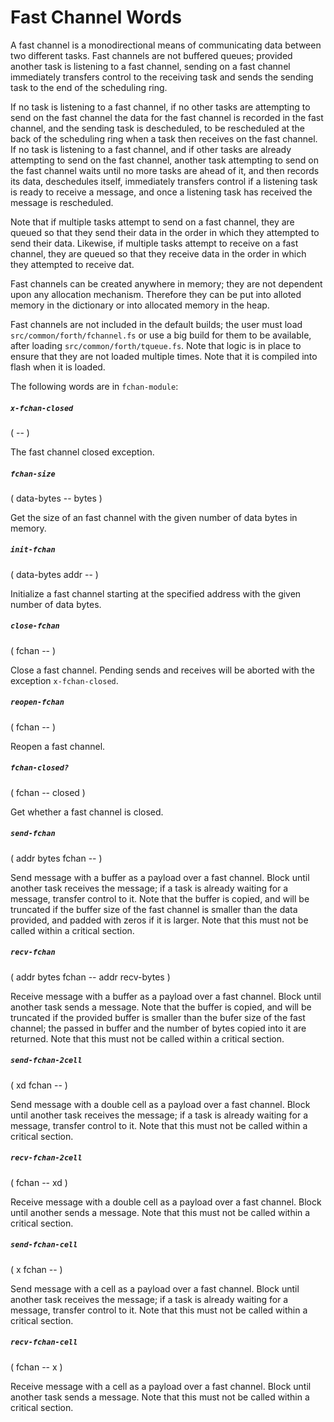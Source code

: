 # Fast Channel Words

A fast channel is a monodirectional means of communicating data between two different tasks. Fast channels are not buffered queues; provided another task is listening to a fast channel, sending on a fast channel immediately transfers control to the receiving task and sends the sending task to the end of the scheduling ring.

If no task is listening to a fast channel, if no other tasks are attempting to send on the fast channel the data for the fast channel is recorded in the fast channel, and the sending task is descheduled, to be rescheduled at the back of the scheduling ring when a task then receives on the fast channel. If no task is listening to a fast channel, and if other tasks are already attempting to send on the fast channel, another task attempting to send on the fast channel waits until no more tasks are ahead of it, and then records its data, deschedules itself, immediately transfers control if a listening task is ready to receive a message, and once a listening task has received the message is rescheduled.

Note that if multiple tasks attempt to send on a fast channel, they are queued so that they send their data in the order in which they attempted to send their data. Likewise, if multiple tasks attempt to receive on a fast channel, they are queued so that they receive data in the order in which they attempted to receive dat.

Fast channels can be created anywhere in memory; they are not dependent upon any allocation mechanism. Therefore they can be put into alloted memory in the dictionary or into allocated memory in the heap.

Fast channels are not included in the default builds; the user must load `src/common/forth/fchannel.fs` or use a big build for them to be available, after loading `src/common/forth/tqueue.fs`. Note that logic is in place to ensure that they are not loaded multiple times. Note that it is compiled into flash when it is loaded.

The following words are in `fchan-module`:

##### `x-fchan-closed`
( -- )

The fast channel closed exception.

##### `fchan-size`
( data-bytes -- bytes )

Get the size of an fast channel with the given number of data bytes in memory.

##### `init-fchan`
( data-bytes addr -- )

Initialize a fast channel starting at the specified address with the given number of data bytes.

##### `close-fchan`
( fchan -- )

Close a fast channel. Pending sends and receives will be aborted with the exception `x-fchan-closed`.

##### `reopen-fchan`
( fchan -- )

Reopen a fast channel.

##### `fchan-closed?`
( fchan -- closed )

Get whether a fast channel is closed.

##### `send-fchan`
( addr bytes fchan -- )

Send message with a buffer as a payload over a fast channel. Block until another task receives the message; if a task is already waiting for a message, transfer control to it. Note that the buffer is copied, and will be truncated if the buffer size of the fast channel is smaller than the data provided, and padded with zeros if it is larger. Note that this must not be called within a critical section.

##### `recv-fchan`
( addr bytes fchan -- addr recv-bytes )

Receive message with a buffer as a payload over a fast channel. Block until another task sends a message. Note that the buffer is copied, and will be truncated if the provided buffer is smaller than the bufer size of the fast channel; the passed in buffer and the number of bytes copied into it are returned. Note that this must not be called within a critical section.

##### `send-fchan-2cell`
( xd fchan -- )

Send message with a double cell as a payload over a fast channel. Block until another task receives the message; if a task is already waiting for a message, transfer control to it. Note that this must not be called within a critical section.

##### `recv-fchan-2cell`
( fchan -- xd )

Receive message with a double cell as a payload over a fast channel. Block until another sends a message. Note that this must not be called within a critical section.

##### `send-fchan-cell`
( x fchan -- )

Send message with a cell as a payload over a fast channel. Block until another task receives the message; if a task is already waiting for a message, transfer control to it. Note that this must not be called within a critical section.

##### `recv-fchan-cell`
( fchan -- x )

Receive message with a cell as a payload over a fast channel. Block until another task sends a message. Note that this must not be called within a critical section.
